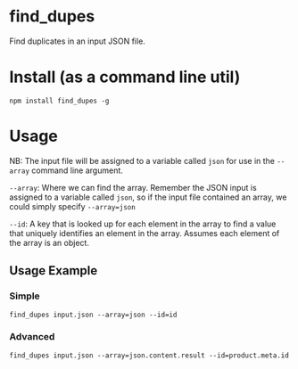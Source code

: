 find_dupes
==========

Find duplicates in an input JSON file.


Install (as a command line util)
================================
`npm install find_dupes -g`


Usage
=====
NB: The input file will be assigned to a variable called `json` for use in the `--array` command line argument.

`--array`: Where we can find the array. Remember the JSON input is assigned to a variable called `json`, so if the input file contained an array, we could simply specify `--array=json`

`--id`: A key that is looked up for each element in the array to find a value that uniquely identifies an element in the array. Assumes each element of the array is an object.

## Usage Example

### Simple
`find_dupes input.json --array=json --id=id`

### Advanced
`find_dupes input.json --array=json.content.result --id=product.meta.id`